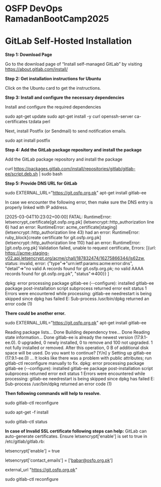 # OSFP DevOps RamadanBootCamp2025

# GitLab Self-Hosted Installation  

**Step 1: Download Page**

Go to the download page of “Install self-managed GitLab” by visiting https://about.gitlab.com/install/ 

**Step 2: Get installation instructions for Ubuntu**  

Click on the Ubuntu card to get the instructions.  

**Step 3: Install and configure the necessary dependencies** 

Install and configure the required dependencies 

sudo apt-get update 
sudo apt-get install -y curl openssh-server ca-certificates tzdata perl 

Next, install Postfix (or Sendmail) to send notification emails. 

sudo apt install postfix

**Step 4: Add the GitLab package repository and install the package** 

Add the GitLab package repository and install the package 

curl https://packages.gitlab.com/install/repositories/gitlab/gitlab-ee/script.deb.sh | sudo bash 

**Step 5: Provide DNS URL for GitLab**

sudo EXTERNAL_URL="https://git.osfp.org.pk" apt-get install gitlab-ee 

In case we encounter the following error, then make sure the DNS entry is properly linked with IP address.  

[2025-03-04T10:23:02+00:00] FATAL: RuntimeError: letsencrypt_certificate[git.osfp.org.pk] (letsencrypt::http_authorization line 6) had an error: RuntimeError: acme_certificate[staging] (letsencrypt::http_authorization line 43) had an error: RuntimeError: ruby_block[create certificate for git.osfp.org.pk] (letsencrypt::http_authorization line 110) had an error: RuntimeError: [git.osfp.org.pk] Validation failed, unable to request certificate, Errors: [{url: https://acme-staging-v02.api.letsencrypt.org/acme/chall/187832474/16275866344/Is62zw, status: invalid, error: {"type"=>"urn:ietf:params:acme:error:dns", "detail"=>"no valid A records found for git.osfp.org.pk; no valid AAAA records found for git.osfp.org.pk", "status"=>400}} ] 

dpkg: error processing package gitlab-ee (--configure): 
 installed gitlab-ee package post-installation script subprocess returned error exit status 1 
Errors were encountered while processing: 
 gitlab-ee 
needrestart is being skipped since dpkg has failed 
E: Sub-process /usr/bin/dpkg returned an error code (1) 
 

**There could be another error.**  

sudo EXTERNAL_URL="https://git.osfp.org.pk" apt-get install gitlab-ee 

Reading package lists... Done 
Building dependency tree... Done 
Reading state information... Done 
gitlab-ee is already the newest version (17.9.1-ee.0). 
0 upgraded, 0 newly installed, 0 to remove and 100 not upgraded. 
1 not fully installed or removed. 
After this operation, 0 B of additional disk space will be used. 
Do you want to continue? [Y/n] y 
Setting up gitlab-ee (17.9.1-ee.0) ... 
It looks like there was a problem with public attributes; run gitlab-ctl reconfigure manually to fix. 
dpkg: error processing package gitlab-ee (--configure): 
 installed gitlab-ee package post-installation script subprocess returned error exit status 1 
Errors were encountered while processing: 
 gitlab-ee 
needrestart is being skipped since dpkg has failed 
E: Sub-process /usr/bin/dpkg returned an error code (1)  

**Then following commands will help to resolve.**

sudo gitlab-ctl reconfigure 

sudo apt-get -f install   

sudo gitlab-ctl status 


**In case of Invalid SSL certificate  following steps can help:**
GitLab can auto-generate certificates. Ensure letsencrypt['enable'] is set to true in /etc/gitlab/gitlab.rb: 

letsencrypt['enable'] = true 

letsencrypt['contact_emails'] = ['babar@osfp.org.pk']   

external_url "https://git.osfp.org.pk" 

sudo gitlab-ctl reconfigure 
